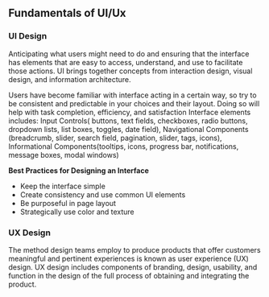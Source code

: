 ## Fundamentals of UI/Ux

### UI Design
Anticipating what users might need to do and ensuring that the interface has elements that are easy to access, understand, and use to facilitate those actions. UI brings together concepts from interaction design, visual design, and information architecture.

Users have become familiar with interface acting in a certain way, so try to be consistent and predictable in your choices and their layout. Doing so will help with task completion, efficiency, and satisfaction
Interface elements includes: Input Controls( buttons, text fields, checkboxes, radio buttons, dropdown lists, list boxes, toggles, date field), Navigational Components (breadcrumb, slider, search field, pagination, slider, tags, icons), Informational Components(tooltips, icons, progress bar, notifications, message boxes, modal windows)

**Best Practices for Designing an Interface**
- Keep the interface simple
- Create consistency and use common UI elements
- Be purposeful in page layout
- Strategically use color and texture


### UX Design
The method design teams employ to produce products that offer customers meaningful and pertinent experiences is known as user experience (UX) design. UX design includes components of branding, design, usability, and function in the design of the full process of obtaining and integrating the product.
